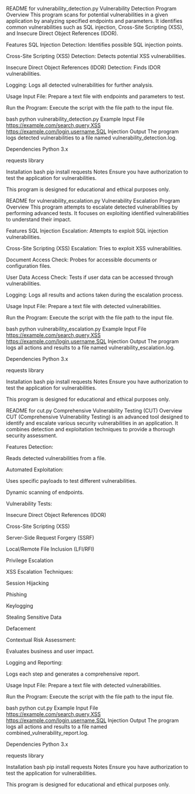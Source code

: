 README for vulnerability_detection.py
Vulnerability Detection Program
Overview
This program scans for potential vulnerabilities in a given application by analyzing specified endpoints and parameters. It identifies common vulnerabilities such as SQL injection, Cross-Site Scripting (XSS), and Insecure Direct Object References (IDOR).

Features
SQL Injection Detection: Identifies possible SQL injection points.

Cross-Site Scripting (XSS) Detection: Detects potential XSS vulnerabilities.

Insecure Direct Object References (IDOR) Detection: Finds IDOR vulnerabilities.

Logging: Logs all detected vulnerabilities for further analysis.

Usage
Input File: Prepare a text file with endpoints and parameters to test.

Run the Program: Execute the script with the file path to the input file.

bash
python vulnerability_detection.py
Example Input File
https://example.com/search,query,XSS
https://example.com/login,username,SQL Injection
Output
The program logs detected vulnerabilities to a file named vulnerability_detection.log.

Dependencies
Python 3.x

requests library

Installation
bash
pip install requests
Notes
Ensure you have authorization to test the application for vulnerabilities.

This program is designed for educational and ethical purposes only.

README for vulnerability_escalation.py
Vulnerability Escalation Program
Overview
This program attempts to escalate detected vulnerabilities by performing advanced tests. It focuses on exploiting identified vulnerabilities to understand their impact.

Features
SQL Injection Escalation: Attempts to exploit SQL injection vulnerabilities.

Cross-Site Scripting (XSS) Escalation: Tries to exploit XSS vulnerabilities.

Document Access Check: Probes for accessible documents or configuration files.

User Data Access Check: Tests if user data can be accessed through vulnerabilities.

Logging: Logs all results and actions taken during the escalation process.

Usage
Input File: Prepare a text file with detected vulnerabilities.

Run the Program: Execute the script with the file path to the input file.

bash
python vulnerability_escalation.py
Example Input File
https://example.com/search,query,XSS
https://example.com/login,username,SQL Injection
Output
The program logs all actions and results to a file named vulnerability_escalation.log.

Dependencies
Python 3.x

requests library

Installation
bash
pip install requests
Notes
Ensure you have authorization to test the application for vulnerabilities.

This program is designed for educational and ethical purposes only.

README for cut.py
Comprehensive Vulnerability Testing (CUT)
Overview
CUT (Comprehensive Vulnerability Testing) is an advanced tool designed to identify and escalate various security vulnerabilities in an application. It combines detection and exploitation techniques to provide a thorough security assessment.

Features
Detection:

Reads detected vulnerabilities from a file.

Automated Exploitation:

Uses specific payloads to test different vulnerabilities.

Dynamic scanning of endpoints.

Vulnerability Tests:

Insecure Direct Object References (IDOR)

Cross-Site Scripting (XSS)

Server-Side Request Forgery (SSRF)

Local/Remote File Inclusion (LFI/RFI)

Privilege Escalation

XSS Escalation Techniques:

Session Hijacking

Phishing

Keylogging

Stealing Sensitive Data

Defacement

Contextual Risk Assessment:

Evaluates business and user impact.

Logging and Reporting:

Logs each step and generates a comprehensive report.

Usage
Input File: Prepare a text file with detected vulnerabilities.

Run the Program: Execute the script with the file path to the input file.

bash
python cut.py
Example Input File
https://example.com/search,query,XSS
https://example.com/login,username,SQL Injection
Output
The program logs all actions and results to a file named combined_vulnerability_report.log.

Dependencies
Python 3.x

requests library

Installation
bash
pip install requests
Notes
Ensure you have authorization to test the application for vulnerabilities.

This program is designed for educational and ethical purposes only.
